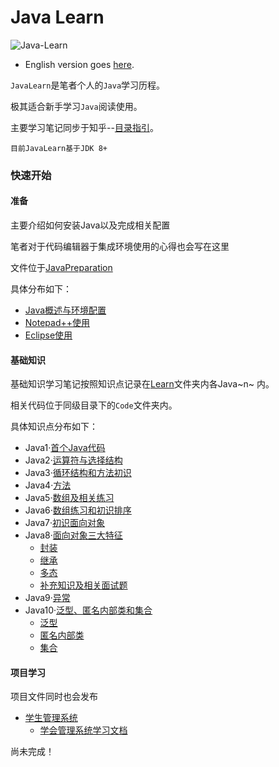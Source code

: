 # Java Learn

![Java-Learn](https://i.loli.net/2021/05/10/ekDavCf9KxPN8Ri.png)



- English version goes [here](./README.md).

`JavaLearn`是笔者个人的`Java`学习历程。

极其适合新手学习`Java`阅读使用。

主要学习笔记同步于知乎--[目录指引](https://zhuanlan.zhihu.com/p/367491567)。

`目前JavaLearn基于JDK 8+` 





### 快速开始

#### 准备

主要介绍如何安装Java以及完成相关配置

笔者对于代码编辑器于集成环境使用的心得也会写在这里

文件位于[JavaPreparation](https://github.com/fStardust/JavaLearn/tree/main/JavaPreparation)

具体分布如下：

- [Java概述与环境配置](https://github.com/fStardust/JavaLearn/blob/main/JavaPreparation/Java%E6%A6%82%E8%BF%B0%E4%B8%8E%E7%8E%AF%E5%A2%83%E9%85%8D%E7%BD%AE.md)
- [Notepad++使用](https://github.com/fStardust/JavaLearn/blob/main/JavaPreparation/Notepad%2B%2B.md)
- [Eclipse使用](https://github.com/fStardust/JavaLearn/blob/main/JavaPreparation/Eclipse%E4%BD%BF%E7%94%A8.md)

#### 基础知识

基础知识学习笔记按照知识点记录在[Learn](https://github.com/fStardust/JavaLearn/tree/main/Learn)文件夹内各Java~n~ 内。

相关代码位于同级目录下的`Code`文件夹内。

具体知识点分布如下：

- Java1·[首个Java代码](https://github.com/fStardust/JavaLearn/blob/main/Learn/Java1/Java1.md)
- Java2·[运算符与选择结构](https://github.com/fStardust/JavaLearn/blob/main/Learn/Java2/Java2.md)
- Java3·[循环结构和方法初识](https://github.com/fStardust/JavaLearn/tree/main/Learn/Java3/Java3.md)
- Java4·[方法](https://github.com/fStardust/JavaLearn/tree/main/Learn/Java4/Java4.md)
- Java5·[数组及相关练习](https://github.com/fStardust/JavaLearn/tree/main/Learn/Java5/Java5)
- Java6·[数组练习和初识排序](https://github.com/fStardust/JavaLearn/tree/main/Learn/Java6/Java6.md)
- Java7·[初识面向对象](https://github.com/fStardust/JavaLearn/tree/main/Learn/Java7/Java7.md)
- Java8·[面向对象三大特征](https://github.com/fStardust/JavaLearn/tree/main/Learn/Java8) 
  - [封装](https://github.com/fStardust/JavaLearn/blob/main/Learn/Java8/Java8-1.md)
  - [继承](https://github.com/fStardust/JavaLearn/blob/main/Learn/Java8/Java8-2.md)
  - [多态](https://github.com/fStardust/JavaLearn/blob/main/Learn/Java8/Java8-3.md)
  - [补充知识及相关面试题](https://github.com/fStardust/JavaLearn/blob/main/Learn/Java8/Java8-4.md)
- Java9·[异常](https://github.com/fStardust/JavaLearn/blob/main/Learn/Java9/Java9.md)
- Java10·[泛型、匿名内部类和集合](https://github.com/fStardust/JavaLearn/blob/main/Learn/Java10)
  - [泛型](https://github.com/fStardust/JavaLearn/blob/main/Learn/Java10/Java10-1.md)
  - [匿名内部类](https://github.com/fStardust/JavaLearn/blob/main/Learn/Java10/Java10-1.md)
  - [集合](https://github.com/fStardust/JavaLearn/blob/main/Learn/Java10/Java10-1.md)

#### 项目学习

项目文件同时也会发布<!--注：项目中间文件同样也会发布；学习阶段的项目文件不会重新开库上传；各项目文件中的README.md写的也不会很详细，主要还是请看对应的学习文档或源码-->

- [学生管理系统](https://github.com/fStardust/JavaLearn/tree/main/StudentSystem)
  - [学会管理系统学习文档](https://github.com/fStardust/JavaLearn/blob/main/StudentSystem/StudentSystem-Learn.md)



尚未完成！


